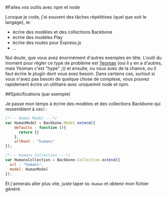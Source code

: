 #Faites vos outils avec npm et node

Lorsque je code, j'ai souvent des tâches répétitives (quel que soit le langage), ie: 

- écrire des modèles et des collections Backbone
- écrire des modèles Play
- écrire des routes pour Express.js
- ...

Nul doute, que vous avez énormément d'autres exemples en tête. L'outil du moment pour régler ce type de problème est [Yeoman](http://yeoman.io/) (oui il y en a d'autres, mais Yeoman c'est "hype" ;)) et ensuite, ou vous avez de la chance, ou il faut écrire le plugin dont vous avez besoin. Dans certains cas, surtout si vous n'avez pas besoin de quelque chose de complexe, vous pouvez rapidement écrire un utilitaire avec uniquemnt node et npm.

##Spécifications (par exemple)

Je passe mon temps à écrire des modèles et des collections Backbone qui ressemblent à ceci :

```javascript
/*--- Human Model ---*/
var HumanModel = Backbone.Model.extend({
    defaults : function (){
      return {}
    },
    urlRoot : "humans"
});

/*--- Humans Collection ---*/
var HumansCollection = Backbone.Collection.extend({
  url : "humans",
  model: HumanModel
});
```

Et j'aimerais aller plus vite, juste taper `bb Human` et obtenir mon fichier généré.